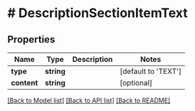 # # DescriptionSectionItemText

## Properties

Name | Type | Description | Notes
------------ | ------------- | ------------- | -------------
**type** | **string** |  | [default to 'TEXT']
**content** | **string** |  | [optional]

[[Back to Model list]](../../README.md#models) [[Back to API list]](../../README.md#endpoints) [[Back to README]](../../README.md)
